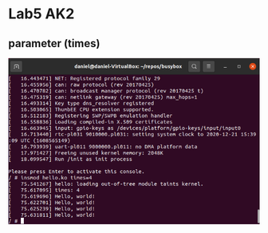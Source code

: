 # Lab5 AK2 # 
## parameter (times) ##
![Image alt](https://github.com/danielburlaka/AK_Lab5/blob/main/VirtualBox_Daniel_21_12_2020_17_40_18.png)
